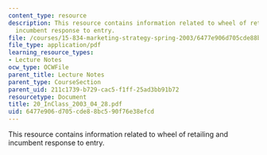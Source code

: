```yaml
---
content_type: resource
description: This resource contains information related to wheel of retailing and
  incumbent response to entry.
file: /courses/15-834-marketing-strategy-spring-2003/6477e906d705cde88bc590f76e38efcd_20_InClass_2003_04_28.pdf
file_type: application/pdf
learning_resource_types:
- Lecture Notes
ocw_type: OCWFile
parent_title: Lecture Notes
parent_type: CourseSection
parent_uid: 211c1739-b729-cac5-f1ff-25ad3bb91b72
resourcetype: Document
title: 20_InClass_2003_04_28.pdf
uid: 6477e906-d705-cde8-8bc5-90f76e38efcd
---
```

This resource contains information related to wheel of retailing and incumbent response to entry.

